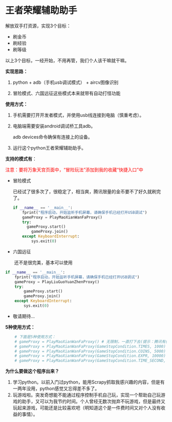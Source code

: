 # 王者荣耀辅助助手

解放双手打资源，实现3个目标：
* 刷金币
* 刷经验
* 刷等级

以上3个目标，一经开始，不用再管，我们个人该干嘛就干嘛。



**实现思路：**

1. python + adb（手机usb调试模式） + aircv图像识别

2. 冒险模式、六国远征这些模式本来就带有自动打怪功能



**使用方式：**

1. 手机需要打开开发者模式，并使用usb线连接到电脑（慎重考虑）。

2. 电脑端需要安装android调试桥工具adb。

      adb devices命令确保有连接上的设备。

3. 运行这个python王者荣耀辅助助手。



**支持的模式有**：

​	<span style="color:red">注意：要将万象天宫页面中，“冒险玩法”添加到我的收藏“快捷入口”中</span>

- 冒险模式

  ​	已经试了很多次了，很稳定了，相当爽，腾讯限量的金币要不了好久就刷完了。

  ```python
  if __name__ == '__main__':
      fprint("程序启动，开始监听手机屏幕，请确保手机已经打开USB调试")
      gameProxy = PlayMaoXianWanFaProxy()
      try:
      	gameProxy.start()
          gameProxy.join()
      except KeyboardInterrupt:
          sys.exit(0)
  ```

  

- 六国远征

  ​	还不是很完美，基本可以使用

```python
if __name__ == '__main__':
    fprint("程序启动，开始监听手机屏幕，请确保手机已经打开USB调试")
    gameProxy = PlayLiuGuoYuanZhenProxy()
    try:
    	gameProxy.start()
        gameProxy.join()
    except KeyboardInterrupt:
        sys.exit(0)
```

- 敬请期待...



**5种使用方式：**

```python
    # 下面是5种使用方式：
    # gameProxy = PlayMaoXianWanFaProxy() # 无限制，一直打下去(提示：腾讯有健康时长，久了会禁赛，金币每周也是有上限的)
    # gameProxy = PlayMaoXianWanFaProxy(GameStopCondition.TIMES, 1000) # 玩1000把游戏
    # gameProxy = PlayMaoXianWanFaProxy(GameStopCondition.COINS, 5000) # 打5000金币
    # gameProxy = PlayMaoXianWanFaProxy(GameStopCondition.EXPR, 10000) # 打10000经验
    # gameProxy = PlayMaoXianWanFaProxy(GameStopCondition.TIME_SECOND, 6 * 60 * 60) # 玩6个小时游戏
```



**为什么要做这个程序出来？**

1. 学习python。以前入门过python，能用Scrapy抓取我感兴趣的内容，但是有一两年没用，python感觉又忘得差不多了。
2. 玩游戏啦。突发奇想能不能通过程序控制手机自己玩，实现一个帮助自己玩游戏的助手，又可以为我节约时间。个人曾经无数次抛弃不玩游戏，但是最终又玩起来游戏，可能还是比较喜欢吧（明知道这个是一件费时间又对个人没有收益的事情）。
